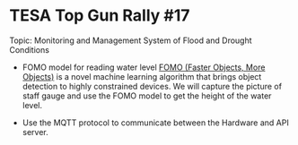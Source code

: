 # TESA Top Gun Rally #17
Topic: Monitoring and Management System of Flood and Drought Conditions

- FOMO model for reading water level
[FOMO (Faster Objects, More Objects)](https://docs.edgeimpulse.com/docs/edge-impulse-studio/learning-blocks/object-detection/fomo-object-detection-for-constrained-devices)
is a novel machine learning algorithm that brings object detection to highly constrained devices. We will capture the picture of staff gauge and use the FOMO model to get
the height of the water level.

- Use the MQTT protocol to communicate between the Hardware and API server.
